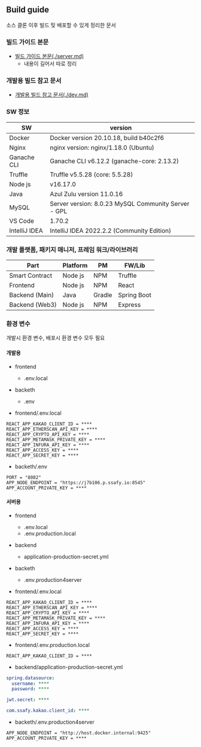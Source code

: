 ## Build guide

소스 클론 이후 빌드 밎 배포할 수 있게 정리한 문서

### 빌드 가이드 본문

- [빌드 가이드 본문(./server.md)](./server.md)
	- 내용이 길어서 따로 정리

### 개발용 빌드 참고 문서

- [개발용 빌드 참고 문서(./dev.md)](./dev.md)

### SW 정보

| SW            | version |
| ------------- | --- |
| Docker        | Docker version 20.10.18, build b40c2f6 |
| Nginx         | nginx version: nginx/1.18.0 (Ubuntu) |
| Ganache CLI   | Ganache CLI v6.12.2 (ganache-core: 2.13.2) |
| Truffle       | Truffle v5.5.28 (core: 5.5.28) |
| Node js       | v16.17.0 |
| Java          | Azul Zulu version 11.0.16 |
| MySQL         | Server version: 8.0.23 MySQL Community Server - GPL |
| VS Code       | 1.70.2 |
| IntelliJ IDEA | IntelliJ IDEA 2022.2.2 (Community Edition) |

### 개발 플랫폼, 패키지 매니저, 프레임 워크/라이브러리

| Part           | Platform | PM     | FW/Lib      |
| -------------- | -------- | ------ | ----------- |
| Smart Contract | Node js  | NPM    | Truffle     |
| Frontend       | Node js  | NPM    | React       |
| Backend (Main) | Java     | Gradle | Spring Boot |
| Backend (Web3) | Node js  | NPM    | Express     |

### 환경 변수

개발시 환경 변수, 배포시 환경 변수 모두 필요

#### 개발용

- frontend
	- .env.local
- backeth
	- .env

- frontend/.env.local

```
REACT_APP_KAKAO_CLIENT_ID = ****
REACT_APP_ETHERSCAN_API_KEY = ****
REACT_APP_CRYPTO_API_KEY = ****
REACT_APP_METAMASK_PRIVATE_KEY = ****
REACT_APP_INFURA_API_KEY = ****
REACT_APP_ACCESS_KEY = ****
REACT_APP_SECRET_KEY = ****
```

- backeth/.env
```
PORT = "8082"
APP_NODE_ENDPOINT = "https://j7b106.p.ssafy.io:8545"
APP_ACCOUNT_PRIVATE_KEY = ****
```

#### 서버용

- frontend
	- .env.local
	- .env.production.local
- backend
	- application-production-secret.yml
- backeth
	- .env.production4server

- frontend/.env.local

```
REACT_APP_KAKAO_CLIENT_ID = ****
REACT_APP_ETHERSCAN_API_KEY = ****
REACT_APP_CRYPTO_API_KEY = ****
REACT_APP_METAMASK_PRIVATE_KEY = ****
REACT_APP_INFURA_API_KEY = ****
REACT_APP_ACCESS_KEY = ****
REACT_APP_SECRET_KEY = ****
```

- frontend/.env.production.local

```
REACT_APP_KAKAO_CLIENT_ID = ****
```

- backend/application-production-secret.yml

```yml
spring.datasource:
  username: ****
  password: ****

jwt.secret: ****

com.ssafy.kakao.client_id: ****
```

- backeth/.env.production4server

```
APP_NODE_ENDPOINT = "http://host.docker.internal:9425"
APP_ACCOUNT_PRIVATE_KEY = ****
```
